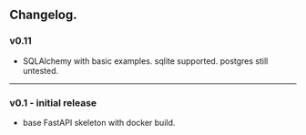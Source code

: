 ## Changelog.


### v0.11
- SQLAlchemy with basic examples. sqlite supported. postgres still untested.
---
### v0.1 - initial release
- base FastAPI skeleton with docker build.
